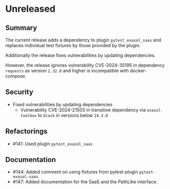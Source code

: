 # Unreleased

## Summary

The current release adds a dependency to plugin `pytest_exasol_saas` and replaces individual test fixtures by those provided by the plugin.

Additionally the release fixes vulnerabilities by updating dependencies.

However, the release ignores vulnerability CVE-2024-35195 in dependency `requests` as version `2.32.0` and higher is incompatible with docker-compose.

## Security

* Fixed vulnerabilities by updating dependencies
  * Vulnerability CVE-2024-21503 in transitive dependency via `exasol-toolbox` to `black` in versions below `24.3.0`

## Refactorings

* #141: Used plugin `pytest_exasol_saas`

## Documentation

* #144: Added comment on using fixtures from pytest-plugin `pytest-exasol-saas`
* #147: Added documentation for the SaaS and the PathLike interface.
